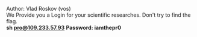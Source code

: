 Author: Vlad Roskov (vos)<br>
We Provide you a Login for your scientific researches. Don't try to find the flag.<br>
**sh pro@109.233.57.93**
**Password: iamthepr0**